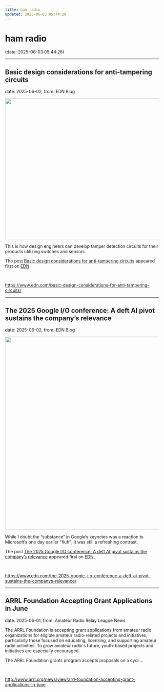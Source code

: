 ```yaml
---
title: ham radio
updated: 2025-06-03 05:44:28
---
```


# ham radio

(date: 2025-06-03 05:44:28)

---

## Basic design considerations for anti-tampering circuits

date: 2025-06-02, from: EDN Blog

<img width="800" height="460" src="https://www.edn.com/wp-content/uploads/Hero-image-2-Tamper-Detector-Breadboard.jpg?fit=800%2C460" class="webfeedsFeaturedVisual wp-post-image" alt="" style="display: block; margin-bottom: 5px; clear:both;max-width: 100%;" link_thumbnail="" decoding="async" fetchpriority="high" srcset="https://www.edn.com/wp-content/uploads/Hero-image-2-Tamper-Detector-Breadboard.jpg?w=800 800w, https://www.edn.com/wp-content/uploads/Hero-image-2-Tamper-Detector-Breadboard.jpg?w=300 300w, https://www.edn.com/wp-content/uploads/Hero-image-2-Tamper-Detector-Breadboard.jpg?w=768 768w" sizes="(max-width: 800px) 100vw, 800px" /><p>This is how design engineers can develop tamper detection circuits for their products utilizing switches and sensors.</p>
<p>The post <a href="https://www.edn.com/basic-design-considerations-for-anti-tampering-circuits/">Basic design considerations for anti-tampering circuits</a> appeared first on <a href="https://www.edn.com">EDN</a>.</p>
 

<br> 

<https://www.edn.com/basic-design-considerations-for-anti-tampering-circuits/>

---

## The 2025 Google I/O conference: A deft AI pivot sustains the company’s relevance

date: 2025-06-02, from: EDN Blog

<img width="1200" height="630" src="https://www.edn.com/wp-content/uploads/Google-I_O-image.jpg?fit=1200%2C630" class="webfeedsFeaturedVisual wp-post-image" alt="" style="display: block; margin-bottom: 5px; clear:both;max-width: 100%;" link_thumbnail="" decoding="async" srcset="https://www.edn.com/wp-content/uploads/Google-I_O-image.jpg?w=1200 1200w, https://www.edn.com/wp-content/uploads/Google-I_O-image.jpg?w=300 300w, https://www.edn.com/wp-content/uploads/Google-I_O-image.jpg?w=768 768w, https://www.edn.com/wp-content/uploads/Google-I_O-image.jpg?w=1024 1024w" sizes="(max-width: 1200px) 100vw, 1200px" /><p>While I doubt the “substance” in Google’s keynotes was a reaction to Microsoft’s one day earlier “fluff”, it was still a refreshing contrast.</p>
<p>The post <a href="https://www.edn.com/the-2025-google-i-o-conference-a-deft-ai-pivot-sustains-the-companys-relevance/">The 2025 Google I/O conference: A deft AI pivot sustains the company’s relevance</a> appeared first on <a href="https://www.edn.com">EDN</a>.</p>
 

<br> 

<https://www.edn.com/the-2025-google-i-o-conference-a-deft-ai-pivot-sustains-the-companys-relevance/>

---

## ARRL Foundation Accepting Grant Applications in June

date: 2025-06-01, from: Amateur Radio Relay League News

<p>The ARRL Foundation is accepting grant applications from amateur radio organizations for eligible amateur radio-related projects and initiatives, particularly those focused on educating, licensing, and supporting amateur radio activities. To grow amateur radio's future, youth-based projects and initiatives are especially encouraged.</p><p>The ARRL Foundation grants program accepts proposals on a cycli...</p> 

<br> 

<http://www.arrl.org/news/view/arrl-foundation-accepting-grant-applications-in-june>

